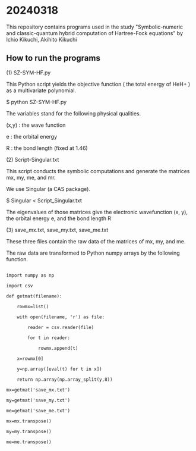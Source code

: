 # 20240318
This repository contains programs used in the study "Symbolic-numeric and classic-quantum hybrid computation of Hartree-Fock equations" by Ichio Kikuchi, Akihito Kikuchi

## How to run the programs

(1) SZ-SYM-HF.py
 
 This Python script yields the objective function ( the total energy of HeH+ ) as a multivariate polynomial.

 $ python SZ-SYM-HF.py

 The variables stand for the following physical qualities.

 (x,y) : the wave function

 e  : the orbital energy

 R : the bond length (fixed at 1.46)

(2) Script-Singular.txt

 This script conducts the symbolic computations and generate the matrices mx, my, me, and mr.

 We use Singular (a CAS package).
 
  $ Singular < Script_Singular.txt

  The eigenvalues of those matrices give the electronic wavefunction (x, y), the orbital energy e, and the bond length R

(3) save_mx.txt, save_my.txt, save_me.txt

These three files contain the raw data of the matrices of mx, my, and me.

The raw data are transformed to Python numpy arrays by the following function.

~~~~~~~~~~~~~~~~~~~~~~~~~~~~~~~~~~~~~~~~~~~~~~~~~~~~~~~~~~~~~~~~~~~~~~~~~~~~~~~

import numpy as np

import csv

def getmat(filename):

    rowmx=list()
    
    with open(filename, 'r') as file:
    
        reader = csv.reader(file)
        
        for t in reader:

            rowmx.append(t)

    x=rowmx[0]
    
    y=np.array([eval(t) for t in x])
    
    return np.array(np.array_split(y,8))

mx=getmat('save_mx.txt')    

my=getmat('save_my.txt')    

me=getmat('save_me.txt')    

mx=mx.transpose()

my=my.transpose()

me=me.transpose()

~~~~~~~~~~~~~~~~~~~~~~~~~~~~~~~~~~~~~~~~~~~~~~~~~~~~~~~~~~~~~~~~~~~~~~~~~~~~~~~

